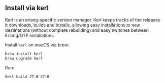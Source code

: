 ## Install via kerl

Kerl is an erlang-specific version manager. Kerl keeps tracks of the releases it downloads, builds and installs, allowing easy installations to new destinations (without complete rebuilding) and easy switches between Erlang/OTP installations.

Install `kerl` on macOS via brew:

```sh
brew install kerl
brew upgrade kerl
```

Run:

```sh
kerl build 27.0 27.0
```

